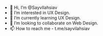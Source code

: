 - 👋 Hi, I’m @SayvIlahsiav
- 👀 I’m interested in UX Design.
- 🌱 I’m currently learning UX Design.
- 💞️ I’m looking to collaborate on Web Design.
- 📫 How to reach me - t.me/sayvilahsiav
<!---
SayvIlahsiav/SayvIlahsiav is a ✨ special ✨ repository because its `README.md` (this file) appears on your GitHub profile.
You can click the Preview link to take a look at your changes.
--->
